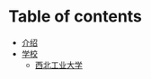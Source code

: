 # Table of contents

* [介绍](README.md)
* [学校](xi-bei-gong-ye-da-xue-chang-jian-faq/README.md)
  * [西北工业大学](xi-bei-gong-ye-da-xue-chang-jian-faq/xi-bei-gong-ye-da-xue.md)


